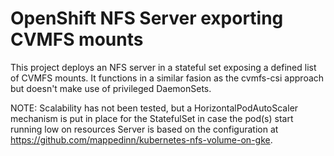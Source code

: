 # OpenShift NFS Server exporting CVMFS mounts

This project deploys an NFS server in a stateful set exposing a defined list of CVMFS mounts. It functions in a similar fasion as the cvmfs-csi approach but doesn't make use of privileged DaemonSets.

NOTE: Scalability has not been tested, but a HorizontalPodAutoScaler mechanism is put in place for the StatefulSet in case the pod(s) start running low on resources
Server is based on the configuration at <https://github.com/mappedinn/kubernetes-nfs-volume-on-gke>.

